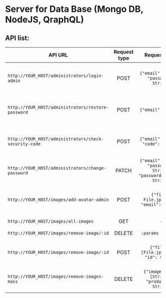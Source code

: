 # Server for Data Base (Mongo DB, NodeJS, QraphQL)

## API list:

API URL  | Request type | Request body | Response Status | Response Body | Response Status | Response Body |
------------- | :-------------: |:-------------: | :-------------: | ------------- | :-------------: | -----------
`http://YOUR_HOST/administrators/login-admin` | POST | `{"email": String, "password": String}` | 200 |`{"token": String, "status": true, "admin": Object}` | 401 | `{"status": false, "msg": String}`
 `http://YOUR_HOST/administrators/restore-password` | POST | `{"email": String}` | 200 | `{"status": true, "msg": String}` | 404 / 409 | `{"status": false, error: "error" "msg": String}`
  `http://YOUR_HOST/administrators/check-security-code` | POST | `{"email": String, "code": String}` | 200 | `{"status": true, "msg": String}` | 403 / 409 | `{"status": false, error: "error" "msg": String}`
  `http://YOUR_HOST/administrators/change-password` | PATCH | `{"email": String, "password": String, "passwordConfirm": String}` | 200 | `{"status": true, "msg": String}` | 403 / 409 | `{"status": false, "error": Object | String "msg": String}`
  `http://YOUR_HOST/images/add-avatar-admin` | POST | `{"file": File.jpeg/png, "email": String}` | 200 | `{"status": true, "file": Object, "admin": Object}` | 400 / 404 |`{ "status": false, "error": Object | String }`
  `http://YOUR_HOST/images/all-images` | GET | - | 200 | `[Object]` | 400 | `{"error": String}`
  `http://YOUR_HOST/images/remove-image/:id` | DELETE | `:params : String` |200 | `{ msg: String }` | 404 | `{"error": String}`
  `http://YOUR_HOST/images/remove-image/:id` | POST | `{"files": [File.jpeg/png], "id": String}` | 200 | `{"status": true, "product": Product}` | 400 / 404 | `{ "status": false, "error": Object | String }`
  `http://YOUR_HOST/images/remove-images-mass` | DELETE | `{"imageNames": [String], "productId": String}` |200 | `{"status": true, "product": Product}` | 404 | `{"status": false, "error": Object | String}`



